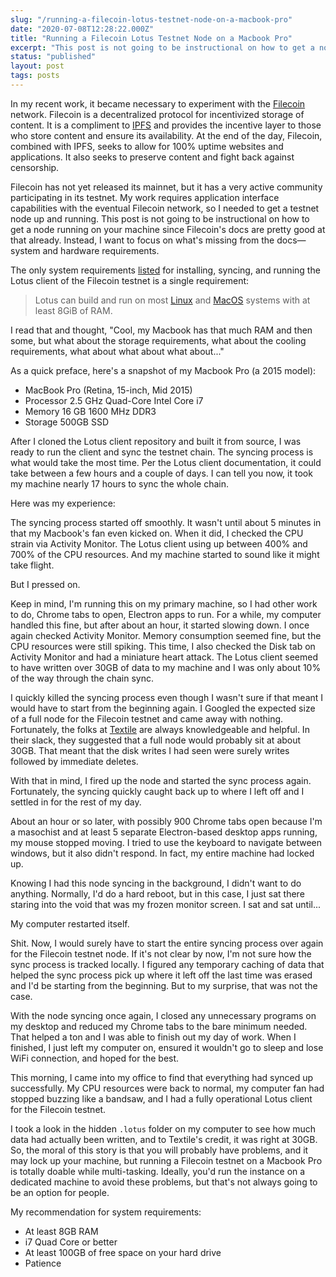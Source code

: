 ```yaml
---
slug: "/running-a-filecoin-lotus-testnet-node-on-a-macbook-pro"
date: "2020-07-08T12:28:22.000Z"
title: "Running a Filecoin Lotus Testnet Node on a Macbook Pro"
excerpt: "This post is not going to be instructional on how to get a node running on your machine since Filecoin's docs are pretty good at that already. Instead, I want to focus on what's missing from the docs—system and hardware requirements. "
status: "published"
layout: post
tags: posts
---
```

In my recent work, it became necessary to experiment with the [Filecoin](<https://filecoin.io/>) network. Filecoin is a decentralized protocol for incentivized storage of content. It is a compliment to [IPFS](<https://ipfs.io/>) and provides the incentive layer to those who store content and ensure its availability. At the end of the day, Filecoin, combined with IPFS, seeks to allow for 100% uptime websites and applications. It also seeks to preserve content and fight back against censorship.

Filecoin has not yet released its mainnet, but it has a very active community participating in its testnet. My work requires application interface capabilities with the eventual Filecoin network, so I needed to get a testnet node up and running. This post is not going to be instructional on how to get a node running on your machine since Filecoin's docs are pretty good at that already. Instead, I want to focus on what's missing from the docs—system and hardware requirements.

The only system requirements [listed](<https://docs.lotu.sh/en+hardware>) for installing, syncing, and running the Lotus client of the Filecoin testnet is a single requirement:

> Lotus can build and run on most [Linux](<https://ubuntu.com/>) and [MacOS](<https://www.apple.com/macos>) systems with at least 8GiB of RAM.

I read that and thought, "Cool, my Macbook has that much RAM and then some, but what about the storage requirements, what about the cooling requirements, what about what about what about..."

As a quick preface, here's a snapshot of my Macbook Pro (a 2015 model):

- MacBook Pro (Retina, 15-inch, Mid 2015)
- Processor 2.5 GHz Quad-Core Intel Core i7
- Memory 16 GB 1600 MHz DDR3
- Storage 500GB SSD

<!-- -->

After I cloned the Lotus client repository and built it from source, I was ready to run the client and sync the testnet chain. The syncing process is what would take the most time. Per the Lotus client documentation, it could take between a few hours and a couple of days. I can tell you now, it took my machine nearly 17 hours to sync the whole chain.

Here was my experience:

The syncing process started off smoothly. It wasn't until about 5 minutes in that my Macbook's fan even kicked on. When it did, I checked the CPU strain via Activity Monitor. The Lotus client using up between 400% and 700% of the CPU resources. And my machine started to sound like it might take flight.

But I pressed on.

Keep in mind, I'm running this on my primary machine, so I had other work to do, Chrome tabs to open, Electron apps to run. For a while, my computer handled this fine, but after about an hour, it started slowing down. I once again checked Activity Monitor. Memory consumption seemed fine, but the CPU resources were still spiking. This time, I also checked the Disk tab on Activity Monitor and had a miniature heart attack. The Lotus client seemed to have written over 30GB of data to my machine and I was only about 10% of the way through the chain sync.

I quickly killed the syncing process even though I wasn't sure if that meant I would have to start from the beginning again. I Googled the expected size of a full node for the Filecoin testnet and came away with nothing. Fortunately, the folks at [Textile](<https://textile.io>) are always knowledgeable and helpful. In their slack, they suggested that a full node would probably sit at about 30GB. That meant that the disk writes I had seen were surely writes followed by immediate deletes.

With that in mind, I fired up the node and started the sync process again. Fortunately, the syncing quickly caught back up to where I left off and I settled in for the rest of my day.

About an hour or so later, with possibly 900 Chrome tabs open because I'm a masochist and at least 5 separate Electron-based desktop apps running, my mouse stopped moving. I tried to use the keyboard to navigate between windows, but it also didn't respond. In fact, my entire machine had locked up.

Knowing I had this node syncing in the background, I didn't want to do anything. Normally, I'd do a hard reboot, but in this case, I just sat there staring into the void that was my frozen monitor screen. I sat and sat until...

My computer restarted itself.

Shit. Now, I would surely have to start the entire syncing process over again for the Filecoin testnet node. If it's not clear by now, I'm not sure how the sync process is tracked locally. I figured any temporary caching of data that helped the sync process pick up where it left off the last time was erased and I'd be starting from the beginning. But to my surprise, that was not the case.

With the node syncing once again, I closed any unnecessary programs on my desktop and reduced my Chrome tabs to the bare minimum needed. That helped a ton and I was able to finish out my day of work. When I finished, I just left my computer on, ensured it wouldn't go to sleep and lose WiFi connection, and hoped for the best.

This morning, I came into my office to find that everything had synced up successfully. My CPU resources were back to normal, my computer fan had stopped buzzing like a bandsaw, and I had a fully operational Lotus client for the Filecoin testnet.

I took a look in the hidden `.lotus` folder on my computer to see how much data had actually been written, and to Textile's credit, it was right at 30GB. So, the moral of this story is that you will probably have problems, and it may lock up your machine, but running a Filecoin testnet on a Macbook Pro is totally doable while multi-tasking. Ideally, you'd run the instance on a dedicated machine to avoid these problems, but that's not always going to be an option for people.

My recommendation for system requirements:

- At least 8GB RAM
- i7 Quad Core or better
- At least 100GB of free space on your hard drive
- Patience

<!-- -->


  